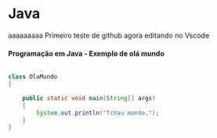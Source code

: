 # Java
aaaaaaaaa
Primeiro teste de github 
agora editando no Vscode 

#### Programação em Java - Exemplo de olá mundo

~~~java

class OlaMundo
{

    public static void main(String[] args)
    {
        System.out.println("Tchau mundo.");
    }
}